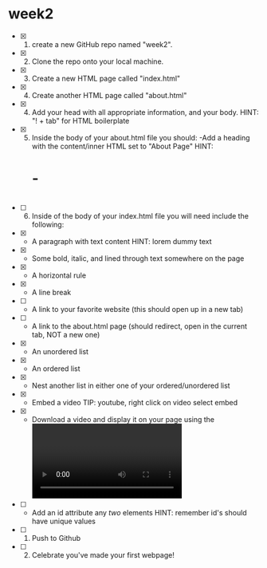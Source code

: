 # week2
 - [x] 1) create a new GitHub repo named "week2".
 - [x] 2) Clone the repo onto your local machine.
 - [x] 3) Create a new HTML page called "index.html"
 - [x] 4) Create another HTML page called "about.html"
 - [x] 4) Add your head with all appropriate information, and your body. HINT: "! + tab" for HTML boilerplate
 - [x] 5) Inside the body of your about.html file you should: 
  -Add a heading with the content/inner HTML set to "About Page" HINT: <h1> - <h6>
 - [ ] 6) Inside of the body of your index.html file you will need include the following:
 - [x] - A paragraph with text content HINT: lorem dummy text
 - [x] - Some bold, italic, and lined through text somewhere on the page
 - [x] - A horizontal rule
 - [x] - A line break
 - [ ] - A link to your favorite website (this should open up in a new tab)
 - [ ] - A link to the about.html page (should redirect, open in the current tab, NOT a new one)
 - [x] - An unordered list
 - [x] - An ordered list
 - [x] - Nest another list in either one of your ordered/unordered list
 - [x] - Embed a video TIP: youtube, right click on video select embed
 - [x] - Download a video and display it on your page using the <video> tag TIP: https://www.pexels.com/videos/
 - [ ] - Add an id attribute any *two* elements HINT: remember id's should have unique values 
 - [ ] 1) Push to Github
 - [ ] 2) Celebrate you've made your first webpage!
